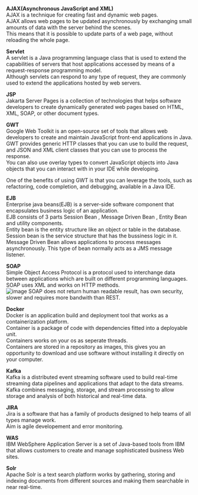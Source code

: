 **AJAX(Asynchronous JavaScript and XML)**  
AJAX is a technique for creating fast and dynamic web pages.  
AJAX allows web pages to be updated asynchronously by exchanging small amounts of data with the server behind the scenes.  
This means that it is possible to update parts of a web page, without reloading the whole page.  

**Servlet**  
A servlet is a Java programming language class that is used to extend the capabilities of servers that host applications accessed by means of a request-response programming model.  
Although servlets can respond to any type of request, they are commonly used to extend the applications hosted by web servers.  

**JSP**  
Jakarta Server Pages is a collection of technologies that helps software developers to create dynamically generated web pages based on HTML, XML, SOAP, or other document types.  

**GWT**  
Google Web Toolkit is an open-source set of tools that allows web developers to create and maintain JavaScript front-end applications in Java.  
GWT provides generic HTTP classes that you can use to build the request, and JSON and XML client classes that you can use to process the response.  
You can also use overlay types to convert JavaScript objects into Java objects that you can interact with in your IDE while developing.  

One of the benefits of using GWT is that you can leverage the tools, such as refactoring, code completion, and debugging, available in a Java IDE.  

**EJB**  
Enterprise java beans(EJB) is a server-side software component that encapsulates business logic of an application.  
EJB consists of 3 parts Session Bean , Message Driven Bean , Entity Bean and utility components.  
Entity bean is the entity structure like an object or table in the database.  
Session bean is the service structure that has the bussiness logic in it.  
Message Driven Bean  allows applications to process messages asynchronously. This type of bean normally acts as a JMS message listener.  

**SOAP**  
Simple Object Access Protocol is a protocol used to interchange data between applications which are built on different programming languages.  
SOAP uses XML and works on HTTP methods.  
![image](https://user-images.githubusercontent.com/43732258/163470253-5b706652-308a-4b82-998d-5d8ea0cca624.png)
SOAP does not return human readable result, has own security, slower and requires more bandwith than REST.  

**Docker**  
Docker is an application build and deployment tool that works as a containerization platform.  
Container is a package of code with dependencies fitted into a deployable unit.  
Containers works on your os as seperate threads.  
Containers are stored in a repository as images, this gives you an opportunity to download and use software without installing it directly on your computer.  

**Kafka**  
Kafka is a distributed event streaming software used to build real-time streaming data pipelines and applications that adapt to the data streams.  
Kafka combines messaging, storage, and stream processing to allow storage and analysis of both historical and real-time data.  

**JIRA**  
Jira is a software that has a family of products designed to help teams of all types manage work.  
Aim is agile developement and error monitoring.  

**WAS**  
IBM WebSphere Application Server is a set of Java-based tools from IBM that allows customers to create and manage sophisticated business Web sites.  

**Solr**  
Apache Solr is a text search platform works by gathering, storing and indexing documents from different sources and making them searchable in near real-time.  

